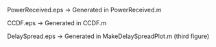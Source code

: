 

PowerReceived.eps -> Generated in PowerReceived.m

CCDF.eps -> Generated in CCDF.m

DelaySpread.eps -> Generated in MakeDelaySpreadPlot.m (third figure)